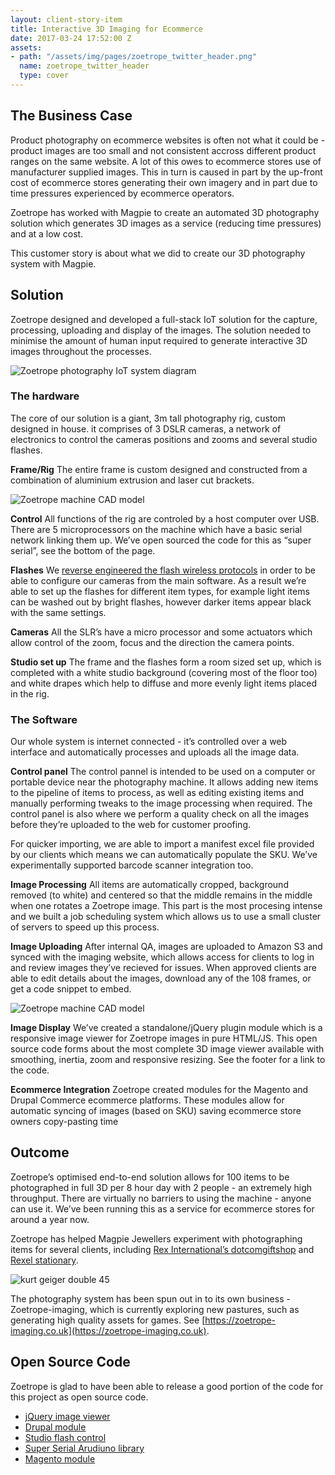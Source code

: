 ```yaml
---
layout: client-story-item
title: Interactive 3D Imaging for Ecommerce
date: 2017-03-24 17:52:00 Z
assets:
- path: "/assets/img/pages/zoetrope_twitter_header.png"
  name: zoetrope_twitter_header
  type: cover
---
```


## The Business Case

Product photography on ecommerce websites is often not what it could be - product images are too small and not consistent accross different product ranges on the same website. A lot of this owes to ecommerce stores use of manufacturer supplied images. This in turn is caused in part by the up-front cost of ecommerce stores generating their own imagery and in part due to time pressures experienced by ecommerce operators.

Zoetrope has worked with Magpie to create an automated 3D photography solution which generates 3D images as a service (reducing time pressures) and at a low cost.

This customer story is about what we did to create our 3D photography system with Magpie.

## Solution

Zoetrope designed and developed a full-stack IoT solution for the capture, processing, uploading and display of the images. The solution needed to minimise the amount of human input required to generate interactive 3D images throughout the processes.

![Zoetrope photography IoT system diagram](https://i.imgur.com/hDwFct7.png)

### The hardware

The core of our solution is a giant, 3m tall photography rig, custom designed in house. it comprises of 3 DSLR cameras, a network of electronics to control the cameras positions and zooms and several studio flashes.

**Frame/Rig**
The entire frame is custom designed and constructed from a combination of aluminium extrusion and laser cut brackets.

![Zoetrope machine CAD model](https://i.imgur.com/JjDZ2ix.png)

**Control**
All functions of the rig are controled by a host computer over USB. There are 5 microprocessors on the machine which have a basic serial network linking them up. We’ve open sourced the code for this as “super serial”, see the bottom of the page.

**Flashes**
We [reverse engineered the flash wireless protocols](https://zoetrope.io/tech-blog/reverse-engineering-wireless-pro-studio-lighting) in order to be able to configure our cameras from the main software. As a result we’re able to set up the flashes for different item types, for example light items can be washed out by bright flashes, however darker items appear black with the same settings.

**Cameras**
All the SLR’s have a micro processor and some actuators which allow control of the zoom, focus and the direction the camera points.

**Studio set up**
The frame and the flashes form a room sized set up, which is completed with a white studio background (covering most of the floor too) and white drapes which help to diffuse and more evenly light items placed in the rig.

### The Software

Our whole system is internet connected - it’s controlled over a web interface and automatically processes and uploads all the image data.

**Control panel**
The control pannel is intended to be used on a computer or portable device near the photography machine. It allows adding new items to the pipeline of items to process, as well as editing existing items and manually performing tweaks to the image processing when required. The control panel is also where we perform a quality check on all the images before they’re uploaded to the web for customer proofing.

For quicker importing, we are able to import a manifest excel file provided by our clients which means we can automatically populate the SKU. We’ve experimentally supported barcode scanner integration too.

**Image Processing**
All items are automatically cropped, background removed (to white) and centered so that the middle remains in the middle when one rotates a Zoetrope image. This part is the most procesing intense and we built a job scheduling system which allows us to use a small cluster of servers to speed up this process.

**Image Uploading**
After internal QA, images are uploaded to Amazon S3 and synced with the imaging website, which allows access for clients to log in and review images they’ve recieved for issues. When approved clients are able to edit details about the images, download any of the 108 frames, or get a code snippet to embed.

![Zoetrope machine CAD model](https://i.imgur.com/SZ4zRcN.png)

**Image Display**
We’ve created a standalone/jQuery plugin module which is a responsive image viewer for Zoetrope images in pure HTML/JS. This open source code forms about the most complete 3D image viewer available with smoothing, inertia, zoom and responsive resizing. See the footer for a link to the code.

**Ecommerce Integration**
Zoetrope created modules for the Magento and Drupal Commerce ecommerce platforms. These modules allow for automatic syncing of images (based on SKU) saving ecommerce store owners copy-pasting time

## Outcome

Zoetrope’s optimised end-to-end solution allows for 100 items to be photographed in full 3D per 8 hour day with 2 people - an extremely high throughput. There are virtually no barriers to using the machine - anyone can use it. We’ve been running this as a service for ecommerce stores for around a year now.

Zoetrope has helped Magpie Jewellers experiment with photographing items for several clients, including [Rex International’s dotcomgiftshop](http://www.dotcomgiftshop.com/rusty-fox-jumbo-storage-bag) and [Rexel stationary](http://www.rexeleurope.com/en/gb/6494/rexel-auto-80x-360).

![kurt geiger double 45](https://d34tuy4jppw3dn.cloudfront.net/54ec686bc24f2808b14e4c27/500/0.jpg)<script>!function(z,o,e,t,r,o_,p,e_){var a=z.querySelector,f=(p==z.location.protocol?p:o_)+r;if(typeof a=="undefined")return;var l,c,j=z.getElementsByTagName(o)[0];if(!z.getElementById(t)){l=z.createElement(o);l.id=t;l.src=f+"/"+e_+"/js/zoe-widget.js";j.parentNode.insertBefore(l,j);c=z.createElement(e);c.rel="stylesheet";c.href=f+"/"+e_+"/css/zoetrope.jquery.min.css";j.parentNode.insertBefore(c,j)}}(document,"script","link","zoetrope-wjs","//s3-eu-west-1.amazonaws.com/zoetrope-alpha","http:","https:","v3")</script>

The photography system has been spun out in to its own business - Zoetrope-imaging, which is currently exploring new pastures, such as generating high quality assets for games. See [https://zoetrope-imaging.co.uk](https://zoetrope-imaging.co.uk).

## Open Source Code

Zoetrope is glad to have been able to release a good portion of the code for this project as open source code.

*   [jQuery image viewer](https://github.com/ZoetropeLabs/zoetrope-jquery)
*   [Drupal module](https://github.com/ZoetropeLabs/zoetrope_drupal)
*   [Studio flash control](https://github.com/ZoetropeLabs/Lencarta-Ultrapro-Arduino)
*   [Super Serial Arudiuno library](https://github.com/ZoetropeLabs/Arduino-SuperSerial)
*   [Magento module](https://github.com/ZoetropeLabs/zoetrope_magento)
